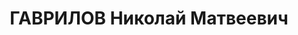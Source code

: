 ---
title: ГАВРИЛОВ Николай Матвеевич
description: "Род. в 1907, русский, член ВКП(б). \n  Звание: 08.12.1935 - мл. лейтенант\
  \ ГБ. \n  опер. 6 отдела ГУГБ НКВД СССР. \n  Арестован 11.07.1937. Осужден в особом\
  \ порядке, ВМН. Расстрелян 04.11.1937, Москва. \n  Реабилитирован 13.03.1958."
---